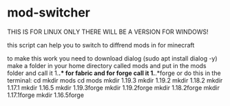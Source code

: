 # mod-switcher
THIS IS FOR LINUX ONLY THERE WILL BE A VERSION FOR WINDOWS!

this script can help you to switch to diffrend mods in for minecraft 

to make this work you need to download dialog (sudo apt install dialog -y)
make a folder in your home directory called mods and put in the mods folder and call it 1.**.* for fabric and for forge call it 1.**.*forge or do this in the terminal:
cd
mkdir mods
cd mods
mkdir 1.19.3
mkdir 1.19.2
mkdir 1.18.2
mkdir 1.17.1
mkdir 1.16.5
mkdir 1.19.3forge
mkdir 1.19.2forge
mkdir 1.18.2forge
mkdir 1.17.1forge
mkdir 1.16.5forge
